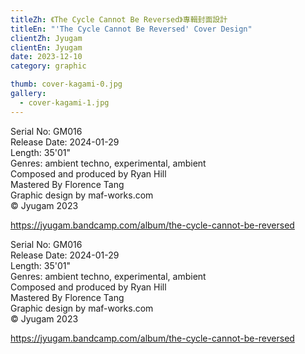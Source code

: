 ```yaml
---
titleZh: 《The Cycle Cannot Be Reversed》專輯封面設計
titleEn: "'The Cycle Cannot Be Reversed' Cover Design"
clientZh: Jyugam
clientEn: Jyugam
date: 2023-12-10
category: graphic

thumb: cover-kagami-0.jpg
gallery:
  - cover-kagami-1.jpg
---
```


Serial No: GM016<br/>
Release Date: 2024-01-29<br/>
Length: 35'01"<br/>
Genres: ambient techno, experimental, ambient<br/>
Composed and produced by Ryan Hill<br/>
Mastered By Florence Tang<br/>
Graphic design by maf-works.com<br/>
© Jyugam 2023<br/>

https://jyugam.bandcamp.com/album/the-cycle-cannot-be-reversed<br/>


<!-- lang -->

Serial No: GM016<br/>
Release Date: 2024-01-29<br/>
Length: 35'01"<br/>
Genres: ambient techno, experimental, ambient<br/>
Composed and produced by Ryan Hill<br/>
Mastered By Florence Tang<br/>
Graphic design by maf-works.com<br/>
© Jyugam 2023<br/>

https://jyugam.bandcamp.com/album/the-cycle-cannot-be-reversed<br/>